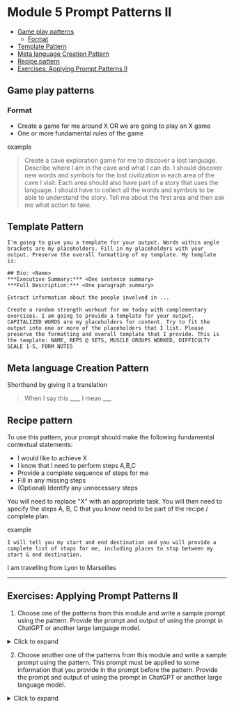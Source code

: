 # Module 5 Prompt Patterns II

- [Game play patterns](#game-play-patterns)
  - [Format](#format)
- [Template Pattern](#template-pattern)
- [Meta language Creation Pattern](#meta-language-creation-pattern)
- [Recipe pattern](#recipe-pattern)
- [Exercises: Applying Prompt Patterns II](#exercises-applying-prompt-patterns-ii)


## Game play patterns

### Format

* Create a game for me around X OR we are going to play an X game
* One or more fundamental rules of the game

example
> Create a cave exploration game  for me to discover a lost language. Describe where I am in the cave and what I can do. I should discover new words and symbols for the lost civilization in each area of the cave I visit. Each area should also have part of a story that uses the language. I should have to collect all the words and symbols to be able to understand the story. Tell me about the first area and then ask me what action to take.

## Template Pattern

```text
I'm going to give you a template for your output. Words within angle brackets are my placeholders. Fill in my placeholders with your output. Preserve the overall formatting of my template. My template is:
```

```text
## Bio: <Name>
***Executive Summary:*** <One sentence summary>
***Full Description:*** <One paragraph summary>

Extract information about the people involved in ...
```

```text
Create a random strength workout for me today with complementary exercises. I am going to provide a template for your output. CAPITALIZED WORDS are my placeholders for content. Try to fit the output into one or more of the placeholders that I list. Please preserve the formatting and overall template that I provide. This is the template: NAME, REPS @ SETS, MUSCLE GROUPS WORKED, DIFFICULTY SCALE 1-5, FORM NOTES
```

## Meta language Creation Pattern

Shorthand by giving it a translation


> When I say this ___, I mean ___

## Recipe pattern

To use this pattern, your prompt should make the following fundamental contextual statements:

* I would like to achieve X
* I know that I need to perform steps A,B,C
* Provide a complete sequence of steps for me
* Fill in any missing steps
* (Optional) Identify any unnecessary steps

You will need to replace "X" with an appropriate task. You will then need to specify the steps A, B, C that you know need to be part of the recipe / complete plan.

example

```text
I will tell you my start and end destination and you will provide a complete list of stops for me, including places to stop between my start & end destination.
```


I am travelling from Lyon to Marseilles

---


## Exercises: Applying Prompt Patterns II

1. Choose one of the patterns from this module and write a sample prompt using the pattern. Provide the prompt and output of using the prompt in ChatGPT or another large language model.

<details>
<summary>Click to expand</summary>

Prompt

```text
Given a person with a pinched nerve in their neck where pain radiates out to their right shoulder, create a PT exercise program for a week of exercises listed by day, and any rest days. I am going to provide a template for your output. Words within angle brackets are my placeholders for content. Try to fit the output into one or more of the placeholders that I list. Please preserve the formatting and overall template that I provide. This is the template:

## <Day of the week>
***<Name of exercise>***
_<Description>_
<reps @sets>
```

Output

```text
Monday

Chin Tucks
Press your chin gently backward to create a “double chin” while keeping your neck and back straight. Hold for a few seconds and release.
10 reps @ 3 sets

Shoulder Blade Squeezes
Sit or stand upright. Squeeze your shoulder blades together gently as if pinching a pencil between them. Hold for 5 seconds and release.
10 reps @ 3 sets

Neck Side Stretches
Sit upright. Gently tilt your head to one side, bringing your ear toward your shoulder until you feel a stretch on the opposite side of your neck. Hold for 20 seconds on each side.
3 reps @ each side

Tuesday

Levator Scapula Stretch
Sit or stand. Tilt your head downward diagonally as if looking at your opposite armpit. Use your hand to gently guide your head deeper into the stretch.
20 seconds @ 3 reps per side

Pendulum Swings
Bend at the waist and let your arm dangle freely. Gently swing it in small circles clockwise, then counterclockwise.
10 circles each direction @ 3 sets

Scapular Wall Slides
Stand with your back against a wall. Raise your arms to a “goalpost” position and slide them up and down along the wall.
10 reps @ 3 sets

Wednesday

Rest and Recovery
Take a day off from exercises to allow the inflamed nerve and muscles to recover. Focus on maintaining good posture and avoiding aggravating activities.

Thursday

Cat-Cow Stretch
Start on all fours. Arch your back upward (Cat) and then drop your belly downward while lifting your head (Cow). Move slowly and fluidly.
10 reps @ 2 sets

Doorway Pec Stretch
Stand in a doorway with your forearms resting on the doorframe at shoulder height. Step forward gently until you feel a stretch in your chest and shoulders.
20 seconds @ 3 reps

Scapular Retractions with Resistance Band
Hold a resistance band in front of you. Pull it apart by squeezing your shoulder blades together and return to start.
10 reps @ 3 sets

Friday

Isometric Neck Presses
Sit upright. Place your hand on your forehead and gently press your head against it without moving. Repeat with your hand on the sides and back of your head.
5 seconds hold @ 3 reps each direction

Upper Trap Stretch
Sit upright. Gently pull your head to one side using your hand while keeping the opposite shoulder relaxed.
20 seconds @ 3 reps per side

Wall Angels
Stand with your back against a wall, arms raised in a “goalpost” position. Slowly raise and lower your arms while keeping them in contact with the wall.
10 reps @ 3 sets

Saturday

Rest and Recovery
Focus on hydration, gentle walking, and maintaining good posture. Avoid activities that might strain the neck or shoulder.

Sunday

Full Body Stretch Session
Combine neck, shoulder, and upper back stretches from the week into a 15-minute stretching routine. Focus on deep breathing and holding each stretch.
15 minutes

Let me know if you’d like to tweak or adjust any of these!
```


</details>


2. Choose another one of the patterns from this module and write a sample prompt using the pattern. This prompt must be applied to some information that you provide in the prompt before the pattern. Provide the prompt and output of using the prompt in ChatGPT or another large language model.

<details>
<summary>Click to expand</summary>

Prompt

```text
I am gluten free and I enjoy history, science, and art.

When I say Paris,3->Lyon,2->Nice,2 it means that I will travel to each of those places and stay for that amount of days. I want you to give me a a short description of the history of the place and suggestions for what to do on each day. Go ahead and start with the example.
```

Response

```text
Itinerary: Paris, 3 -> Lyon, 2 -> Nice, 2

Paris (3 days)

History

Paris, originally known as Lutetia during Roman times, became the heart of France by the Middle Ages. A center for art, science, and politics, it has witnessed monumental events like the French Revolution and the rise of Impressionism. Paris continues to inspire with its blend of historical landmarks and modern vibrancy.

Day 1: Historical Highlights
	•	Morning: Explore the Louvre Museum, home to masterpieces like the Mona Lisa.
	•	Afternoon: Visit the Notre-Dame Cathedral, marveling at its Gothic architecture.
	•	Evening: Stroll along the Seine River, enjoying views of historic bridges and monuments.

Day 2: Science and Art
	•	Morning: Visit the Musée d’Orsay, showcasing Impressionist and Post-Impressionist art.
	•	Afternoon: Head to the Palais de la Découverte, a science museum with interactive exhibits.
	•	Evening: Dine at a gluten-free bistro, such as NOGLU, offering Parisian-inspired dishes.

Day 3: Iconic Paris
	•	Morning: Tour the Eiffel Tower and enjoy panoramic views of the city.
	•	Afternoon: Explore the Montmartre district, visiting the Sacré-Cœur Basilica and artist studios.
	•	Evening: Enjoy a gluten-free treat from Helmut Newcake before heading to the Moulin Rouge or another cabaret.

Lyon (2 days)

History

Lyon was founded as Lugdunum by the Romans in 43 BCE and became the capital of Roman Gaul. Its role in silk production and Renaissance banking shaped its development. Today, Lyon is known for its well-preserved Old Town and culinary traditions.

Day 1: Roman and Renaissance Lyon
	•	Morning: Visit the Roman Theatres of Fourvière and the Gallo-Roman Museum.
	•	Afternoon: Wander through the Vieux Lyon (Old Lyon), a UNESCO World Heritage Site, and its traboules (hidden passageways).
	•	Evening: Dine at a gluten-free-friendly bouchon (local eatery), such as Le Tigre.

Day 2: Art and Gastronomy
	•	Morning: Explore the Musée des Beaux-Arts, Lyon’s fine arts museum.
	•	Afternoon: Take a guided tour of Les Halles de Lyon Paul Bocuse, sampling gluten-free local specialties.
	•	Evening: Walk along the Saône River, enjoying the illuminated cityscape.

Nice (2 days)

History

Founded as Nikaia by the Greeks around 350 BCE, Nice became a key trading port under Roman rule. Over centuries, it shifted between French and Italian influences, enriching its culture and architecture. Its Mediterranean charm made it a 19th-century retreat for European aristocracy.

Day 1: Seaside and Old Town
	•	Morning: Stroll along the Promenade des Anglais, enjoying views of the Mediterranean.
	•	Afternoon: Explore Vieille Ville (Old Town), visiting the Cours Saleya Market for local crafts and gluten-free delicacies.
	•	Evening: Relax at a beachside restaurant with gluten-free options, such as Le Tire Bouchon.

Day 2: Art and Nature
	•	Morning: Visit the Musée Marc Chagall, dedicated to the artist’s biblical-inspired works.
	•	Afternoon: Hike or take a short trip to Castle Hill (Colline du Château) for panoramic views of the city and sea.
	•	Evening: Enjoy a quiet dinner featuring Niçoise cuisine, adapted for gluten-free dining.

Let me know if you’d like more tailored suggestions!
```


</details>
